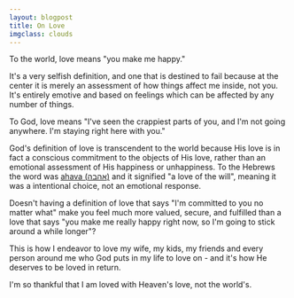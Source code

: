 ```yaml
---
layout: blogpost
title: On Love
imgclass: clouds
---
```


To the world, love means "you make me happy."

It's a very selfish definition, and one that is destined to fail because at the center it is merely an assessment of how things affect me inside, not you. It's entirely emotive and based on feelings which can be affected by any number of things.

To God, love means "I've seen the crappiest parts of you, and I'm not going anywhere. I'm staying right here with you."

God's definition of love is transcendent to the world because His love is in fact a conscious commitment to the objects of His love, rather than an emotional assessment of His happiness or unhappiness. To the Hebrews the word was <a href="http://www.chabad.org/theJewishWoman/article_cdo/aid/446067/jewish/Fallen-Out-of-Love.htm">ahava (אהבה)</a> and it signified "a love of the will", meaning it was a intentional choice, not an emotional response.

Doesn't having a definition of love that says "I'm committed to you no matter what" make you feel much more valued, secure, and fulfilled than a love that says "you make me really happy right now, so I'm going to stick around a while longer"?

This is how I endeavor to love my wife, my kids, my friends and every person around me who God puts in my life to love on - and it's how He deserves to be loved in return.

I'm so thankful that I am loved with Heaven's love, not the world's.